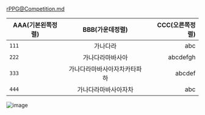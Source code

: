 rPPG@Competition.md


  | AAA(기본왼쪽정렬) | BBB(가운데정렬) | CCC(오른쪽정렬) |
  |---|:---:|---:|
  | `111` | 가나다라 | abc |
  | `222` | 가나다라마바사아 | abcdefgh |
  | `333` | 가나다라마바사아자차카타파하 | abcdef |
  | `444` | 가나다라마바사아자차 | abc |


![image](https://user-images.githubusercontent.com/109835677/182756386-59379619-b19e-4a6f-916c-9e84ef87f1c0.png)
